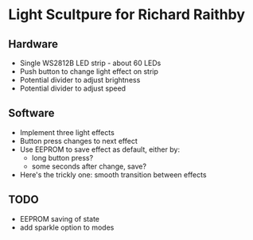 # Light Scultpure for Richard Raithby

## Hardware

* Single WS2812B LED strip - about 60 LEDs
* Push button to change light effect on strip
* Potential divider to adjust brightness
* Potential divider to adjust speed

## Software

* Implement three light effects
* Button press changes to next effect
* Use EEPROM to save effect as default, either by:
   * long button press?
   * some seconds after change, save?
* Here's the trickly one: smooth transition between effects

## TODO

* EEPROM saving of state
* add sparkle option to modes
